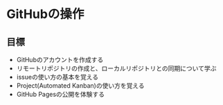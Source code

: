 # GitHubの操作

## 目標

* GitHubのアカウントを作成する
* リモートリポジトリの作成と、ローカルリポジトリとの同期について学ぶ
* issueの使い方の基本を覚える
* Project(Automated Kanban)の使い方を覚える
* GitHub Pagesの公開を体験する
